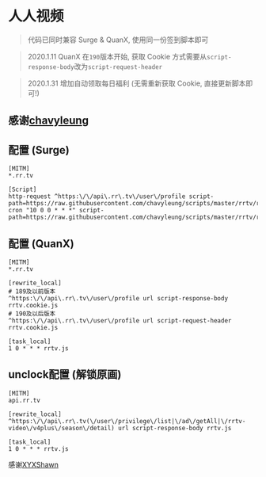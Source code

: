 # 人人视频

> 代码已同时兼容 Surge & QuanX, 使用同一份签到脚本即可

> 2020.1.11 QuanX 在`190`版本开始, 获取 Cookie 方式需要从`script-response-body`改为`script-request-header`

> 2020.1.31 增加自动领取每日福利 (无需重新获取 Cookie, 直接更新脚本即可!)

## 感谢[chavyleung](https://github.com/chavyleung/scripts/edit/master/rrtv)

## 配置 (Surge)

```properties
[MITM]
*.rr.tv

[Script]
http-request ^https:\/\/api\.rr\.tv\/user\/profile script-path=https://raw.githubusercontent.com/chavyleung/scripts/master/rrtv/rrtv.cookie.js
cron "10 0 0 * * *" script-path=https://raw.githubusercontent.com/chavyleung/scripts/master/rrtv/rrtv.js
```

## 配置 (QuanX)

```properties
[MITM]
*.rr.tv

[rewrite_local]
# 189及以前版本
^https:\/\/api\.rr\.tv\/user\/profile url script-response-body rrtv.cookie.js
# 190及以后版本
^https:\/\/api\.rr\.tv\/user\/profile url script-request-header rrtv.cookie.js

[task_local]
1 0 * * * rrtv.js
```

## unclock配置 (解锁原画)

```properties
[MITM]
api.rr.tv

[rewrite_local]
^https:\/\/api\.rr\.tv(\/user\/privilege\/list|\/ad\/getAll|\/rrtv-video\/v4plus\/season\/detail) url script-response-body rrtv.js

[task_local]
1 0 * * * rrtv.js
```

感谢[XYXShawn](https://github.com/XYXShawn/JS/tree/master)
